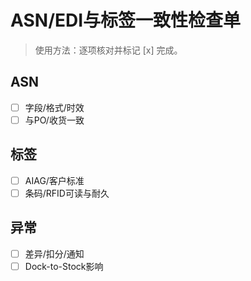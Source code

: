 # ASN/EDI与标签一致性检查单

> 使用方法：逐项核对并标记 [x] 完成。

## ASN

- [ ] 字段/格式/时效
- [ ] 与PO/收货一致

## 标签

- [ ] AIAG/客户标准
- [ ] 条码/RFID可读与耐久

## 异常

- [ ] 差异/扣分/通知
- [ ] Dock-to-Stock影响
